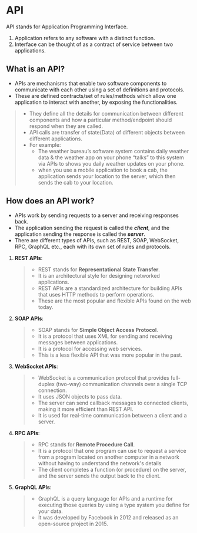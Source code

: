 # API
API stands for Application Programming Interface.

1. Application refers to any software with a distinct function.
2. Interface can be thought of as a contract of service between two applications.

## What is an API?
- APIs are mechanisms that enable two software components to communicate with each other using a set of definitions and protocols.
- These are defined contracts/set of rules/methods which allow one application to interact with another, by exposing the functionalities.
> - They define all the details for communication between different components and how a particular method/endpoint should respond when they are called.
> - API calls are transfer of state(Data) of different objects between different applications.
>  - For example:
>    - The weather bureau’s software system contains daily weather data & the weather app on your phone “talks” to this system via APIs to shows you daily weather updates on your phone.
>    - when you use a mobile application to book a cab, the application sends your location to the server, which then sends the cab to your location.

## How does an API work?
- APIs work by sending requests to a server and receiving responses back.
- The application sending the request is called the ***client***, and the application sending the response is called the ***server***.
- There are different types of APIs, such as REST, SOAP, WebSocket, RPC, GraphQL etc., each with its own set of rules and protocols.

1. **REST APIs**: 
    > - REST stands for **Representational State Transfer**. 
    > - It is an architectural style for designing networked applications. 
    > - REST APIs are a standardized architecture for building APIs that uses HTTP methods to perform operations.
    > - These are the most popular and flexible APIs found on the web today.
2. **SOAP APIs**:
    > - SOAP stands for **Simple Object Access Protocol**.
    > - It is a protocol that uses XML for sending and receiving messages between applications.
    > - It is a protocol for accessing web services. 
    > - This is a less flexible API that was more popular in the past.
3. **WebSocket APIs**: 
    > - WebSocket is a communication protocol that provides full-duplex (two-way) communication channels over a single TCP connection. 
    > - It uses JSON objects to pass data.
    > - The server can send callback messages to connected clients, making it more efficient than REST API.
    > - It is used for real-time communication between a client and a server.
4. **RPC APIs**: 
    > - RPC stands for **Remote Procedure Call**. 
    > - It is a protocol that one program can use to request a service from a program located on another computer in a network without having to understand the network's details
    > - The client completes a function (or procedure) on the server, and the server sends the output back to the client.
5. **GraphQL APIs**: 
    > - GraphQL is a query language for APIs and a runtime for executing those queries by using a type system you define for your data. 
    > - It was developed by Facebook in 2012 and released as an open-source project in 2015.